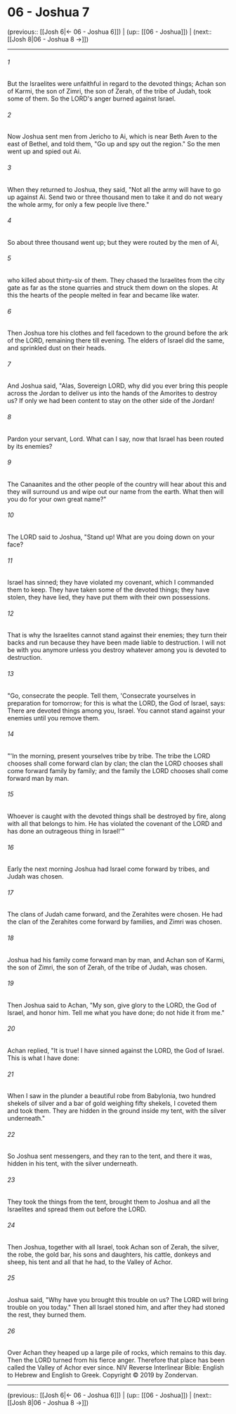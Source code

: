 # 06 - Joshua 7

(previous:: [[Josh 6|← 06 - Joshua 6]]) | (up:: [[06 - Joshua]]) | (next:: [[Josh 8|06 - Joshua 8 →]])

***


###### 1 
But the Israelites were unfaithful in regard to the devoted things; Achan son of Karmi, the son of Zimri, the son of Zerah, of the tribe of Judah, took some of them. So the LORD's anger burned against Israel. 

###### 2 
Now Joshua sent men from Jericho to Ai, which is near Beth Aven to the east of Bethel, and told them, "Go up and spy out the region." So the men went up and spied out Ai. 

###### 3 
When they returned to Joshua, they said, "Not all the army will have to go up against Ai. Send two or three thousand men to take it and do not weary the whole army, for only a few people live there." 

###### 4 
So about three thousand went up; but they were routed by the men of Ai, 

###### 5 
who killed about thirty-six of them. They chased the Israelites from the city gate as far as the stone quarries and struck them down on the slopes. At this the hearts of the people melted in fear and became like water. 

###### 6 
Then Joshua tore his clothes and fell facedown to the ground before the ark of the LORD, remaining there till evening. The elders of Israel did the same, and sprinkled dust on their heads. 

###### 7 
And Joshua said, "Alas, Sovereign LORD, why did you ever bring this people across the Jordan to deliver us into the hands of the Amorites to destroy us? If only we had been content to stay on the other side of the Jordan! 

###### 8 
Pardon your servant, Lord. What can I say, now that Israel has been routed by its enemies? 

###### 9 
The Canaanites and the other people of the country will hear about this and they will surround us and wipe out our name from the earth. What then will you do for your own great name?" 

###### 10 
The LORD said to Joshua, "Stand up! What are you doing down on your face? 

###### 11 
Israel has sinned; they have violated my covenant, which I commanded them to keep. They have taken some of the devoted things; they have stolen, they have lied, they have put them with their own possessions. 

###### 12 
That is why the Israelites cannot stand against their enemies; they turn their backs and run because they have been made liable to destruction. I will not be with you anymore unless you destroy whatever among you is devoted to destruction. 

###### 13 
"Go, consecrate the people. Tell them, 'Consecrate yourselves in preparation for tomorrow; for this is what the LORD, the God of Israel, says: There are devoted things among you, Israel. You cannot stand against your enemies until you remove them. 

###### 14 
"'In the morning, present yourselves tribe by tribe. The tribe the LORD chooses shall come forward clan by clan; the clan the LORD chooses shall come forward family by family; and the family the LORD chooses shall come forward man by man. 

###### 15 
Whoever is caught with the devoted things shall be destroyed by fire, along with all that belongs to him. He has violated the covenant of the LORD and has done an outrageous thing in Israel!'" 

###### 16 
Early the next morning Joshua had Israel come forward by tribes, and Judah was chosen. 

###### 17 
The clans of Judah came forward, and the Zerahites were chosen. He had the clan of the Zerahites come forward by families, and Zimri was chosen. 

###### 18 
Joshua had his family come forward man by man, and Achan son of Karmi, the son of Zimri, the son of Zerah, of the tribe of Judah, was chosen. 

###### 19 
Then Joshua said to Achan, "My son, give glory to the LORD, the God of Israel, and honor him. Tell me what you have done; do not hide it from me." 

###### 20 
Achan replied, "It is true! I have sinned against the LORD, the God of Israel. This is what I have done: 

###### 21 
When I saw in the plunder a beautiful robe from Babylonia, two hundred shekels of silver and a bar of gold weighing fifty shekels, I coveted them and took them. They are hidden in the ground inside my tent, with the silver underneath." 

###### 22 
So Joshua sent messengers, and they ran to the tent, and there it was, hidden in his tent, with the silver underneath. 

###### 23 
They took the things from the tent, brought them to Joshua and all the Israelites and spread them out before the LORD. 

###### 24 
Then Joshua, together with all Israel, took Achan son of Zerah, the silver, the robe, the gold bar, his sons and daughters, his cattle, donkeys and sheep, his tent and all that he had, to the Valley of Achor. 

###### 25 
Joshua said, "Why have you brought this trouble on us? The LORD will bring trouble on you today." Then all Israel stoned him, and after they had stoned the rest, they burned them. 

###### 26 
Over Achan they heaped up a large pile of rocks, which remains to this day. Then the LORD turned from his fierce anger. Therefore that place has been called the Valley of Achor ever since. NIV Reverse Interlinear Bible: English to Hebrew and English to Greek. Copyright © 2019 by Zondervan.

***

(previous:: [[Josh 6|← 06 - Joshua 6]]) | (up:: [[06 - Joshua]]) | (next:: [[Josh 8|06 - Joshua 8 →]])
